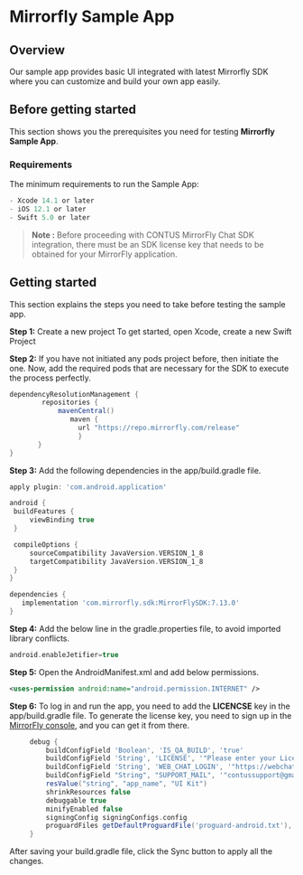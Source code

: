 # Mirrorfly Sample App

## Overview
Our sample app provides basic UI integrated with latest Mirrorfly SDK where you can customize and build your own app easily.

## Before getting started

This section shows you the prerequisites you need for testing **Mirrorfly Sample App**.

### Requirements
The minimum requirements to run the Sample App:

```groovy
- Xcode 14.1 or later
- iOS 12.1 or later
- Swift 5.0 or later
```
> **Note :** Before proceeding with CONTUS MirrorFly Chat SDK integration, there must be an SDK license key that needs to be obtained for your MirrorFly application.

## Getting started
This section explains the steps you need to take before testing the sample app.

**Step 1:** Create a new project
To get started, open Xcode, create a new Swift Project


**Step 2:** If you have not initiated any pods project before, then initiate the one. Now, add the required pods that are necessary for the SDK to execute the process perfectly.

```gradle
dependencyResolutionManagement {
        repositories {
            mavenCentral()
               maven {
                 url "https://repo.mirrorfly.com/release"
                 }
       }
}
   ```

**Step 3:** Add the following dependencies in the app/build.gradle file.
   ```gradle
 apply plugin: 'com.android.application'

android {
    buildFeatures {
        viewBinding true
    }

    compileOptions {
        sourceCompatibility JavaVersion.VERSION_1_8
        targetCompatibility JavaVersion.VERSION_1_8
    }
}

dependencies {
      implementation 'com.mirrorfly.sdk:MirrorFlySDK:7.13.0'
}
   ```

**Step 4:** Add the below line in the gradle.properties file, to avoid imported library conflicts.
   ```gradle
   android.enableJetifier=true
   ```

**Step 5:** Open the AndroidManifest.xml and add below permissions.
   ```xml
   <uses-permission android:name="android.permission.INTERNET" />
   ```
**Step 6:** To log in and run the app, you need to add the **LICENCSE** key in the app/build.gradle file. To generate the license key, you need to sign up in the <a href="https://console.mirrorfly.com/" target="_self">MirrorFly console</a>, and you can get it from there.
   ```gradle
        debug {
            buildConfigField 'Boolean', 'IS_QA_BUILD', 'true'
            buildConfigField 'String', 'LICENSE', '"Please enter your License key"' // add your license key
            buildConfigField 'String', 'WEB_CHAT_LOGIN', '"https://webchat-preprod-sandbox.mirrorfly.com/"'
            buildConfigField "String", "SUPPORT_MAIL", '"contussupport@gmail.com"'
            resValue("string", "app_name", "UI Kit")
            shrinkResources false
            debuggable true
            minifyEnabled false
            signingConfig signingConfigs.config
            proguardFiles getDefaultProguardFile('proguard-android.txt'), 'proguard-rules.pro'
        }
```
After saving your build.gradle file, click the Sync button to apply all the changes.
